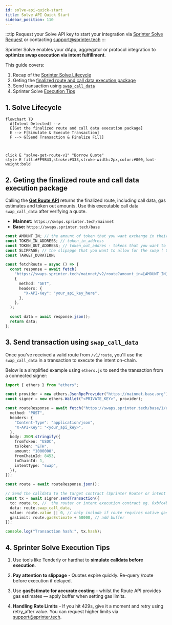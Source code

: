 ```yaml
---
id: solve-api-quick-start
title: Solve API Quick Start
sidebar_position: 110
---
```


:::tip
Request your Solve API key to start your integration via [Sprinter Solve Request](https://forms.gle/TCAUwcYqguQbWi3bA) or contacting support@sprinter.tech
:::

Sprinter Solve enables your dApp, aggregator or protocol integration to **optimize swap execution via intent fulfillment**.

This guide covers:

1. Recap of the [Sprinter Solve Lifecycle](#1-solve-lifecycle)
2. Geting the [finalized route and call data execution package](#2-geting-the-finalized-route-and-call-data-execution-package)
3. Send transaction using [`swap_call_data`](#3-send-transaction-using-swap_call_data)
4. Sprinter Solve [Execution Tips](#4-sprinter-solve-execution-tips)

## 1. Solve Lifecycle

<div style={{ display: "flex", justifyContent: "center" }}>

```mermaid
flowchart TD
  A[Intent Detected] -->
  E[Get the finalized route and call data execution package]
  E --> F[Simulate & Execute Transaction]
  F --> G[Send Transaction & Finalize Fill]



click E "solve-get-route-v1" "Borrow Quote"
style E fill:#FF9B43,stroke:#333,stroke-width:2px,color:#000,font-weight:bold

```

</div>

## 2. Geting the finalized route and call data execution package

Calling the [**Get Route API**](solve-get-route-v1) returns the finalized route, including call data, gas estimates and token out amounts. Use this executable call data `swap_call_data` after verifying a quote.

- **Mainnet:** `https://swaps.sprinter.tech/mainnet`
- **Base:** `https://swaps.sprinter.tech/base`

```ts title="Example Fetch Quote Request Payload"
const AMOUNT_IN; // the amount of token that you want exchange in their decimals denomination
const TOKEN_IN_ADDRESS; // token_in_address
const TOKEN_OUT_ADDRESS; // token_out_addres - tokens that you want to receieve
const SLIPPAGE; // the slipapge that you want to allow for the swap ( 0.5 - 2%)
const TARGET_DURATION;

const fetchRoute = async () => {
  const response = await fetch(
    "https://swaps.sprinter.tech/mainnet/v2/route?amount_in=[AMOUNT_IN]&token_in=[TOKEN_IN_ADDRESS]&token_out=[TOKEN_OUT_ADDRESS]&slippage=[SLIPPAGE]&target_duration_ms=[TARGET_DURATION]",
    {
      method: "GET",
      headers: {
        "X-API-Key": "your_api_key_here",
      },
    },
  );

  const data = await response.json();
  return data;
};
```

## 3. Send transaction using `swap_call_data`

Once you've received a valid route from `/v1/route`, you'll use the `swap_call_data` in a transaction to execute the intent on-chain.

Below is a simplified example using `ethers.js` to send the transaction from a connected signer:

```ts title="Example Execute Route Payload"
import { ethers } from "ethers";

const provider = new ethers.JsonRpcProvider("https://mainnet.base.org"); // or OP/Arbitrum
const signer = new ethers.Wallet("<PRIVATE_KEY>", provider);

const routeResponse = await fetch("https://swaps.sprinter.tech/base/1/route", {
  method: "POST",
  headers: {
    "Content-Type": "application/json",
    "X-API-Key": "<your_api_key>",
  },
  body: JSON.stringify({
    fromToken: "USDC",
    toToken: "ETH",
    amount: "1000000",
    fromChainId: 8453,
    toChainId: 1,
    intentType: "swap",
  }),
});

const route = await routeResponse.json();

// Send the calldata to the target contract (Sprinter Router or intent receiver)
const tx = await signer.sendTransaction({
  to: route.to, //  the router or intent execution contract eg. 0xbfc4b3546416c5a7fa857bdb31b7701bfc7a42f7 for Sprinter Solve (Mainnet, Base)
  data: route.swap_call_data,
  value: route.value || 0, // only include if route requires native gas
  gasLimit: route.gasEstimate + 50000, // add buffer
});

console.log("Transaction hash:", tx.hash);
```

## 4. Sprinter Solve Execution Tips

1. Use tools like Tenderly or hardhat to **simulate calldata before execution**.

2. **Pay attention to slippage** - Quotes expire quickly. Re-query /route before execution if delayed.

3. Use **gasEstimate for accurate costing** - whilst the Route API provides gas estimates — apply buffer when setting gas limits.

4. **Handling Rate Limits** - If you hit 429s, give it a moment and retry using retry_after value. You can request higher limits via support@sprinter.tech.
